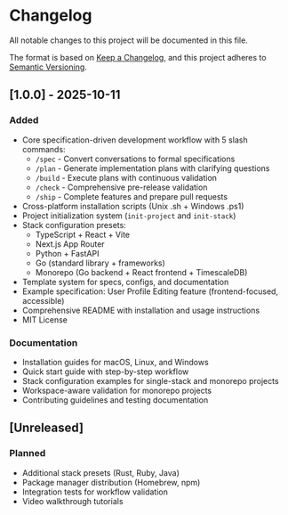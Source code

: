 # Changelog

All notable changes to this project will be documented in this file.

The format is based on [Keep a Changelog](https://keepachangelog.com/en/1.0.0/),
and this project adheres to [Semantic Versioning](https://semver.org/spec/v2.0.0.html).

## [1.0.0] - 2025-10-11

### Added
- Core specification-driven development workflow with 5 slash commands:
  - `/spec` - Convert conversations to formal specifications
  - `/plan` - Generate implementation plans with clarifying questions
  - `/build` - Execute plans with continuous validation
  - `/check` - Comprehensive pre-release validation
  - `/ship` - Complete features and prepare pull requests
- Cross-platform installation scripts (Unix .sh + Windows .ps1)
- Project initialization system (`init-project` and `init-stack`)
- Stack configuration presets:
  - TypeScript + React + Vite
  - Next.js App Router
  - Python + FastAPI
  - Go (standard library + frameworks)
  - Monorepo (Go backend + React frontend + TimescaleDB)
- Template system for specs, configs, and documentation
- Example specification: User Profile Editing feature (frontend-focused, accessible)
- Comprehensive README with installation and usage instructions
- MIT License

### Documentation
- Installation guides for macOS, Linux, and Windows
- Quick start guide with step-by-step workflow
- Stack configuration examples for single-stack and monorepo projects
- Workspace-aware validation for monorepo projects
- Contributing guidelines and testing documentation

## [Unreleased]

### Planned
- Additional stack presets (Rust, Ruby, Java)
- Package manager distribution (Homebrew, npm)
- Integration tests for workflow validation
- Video walkthrough tutorials

